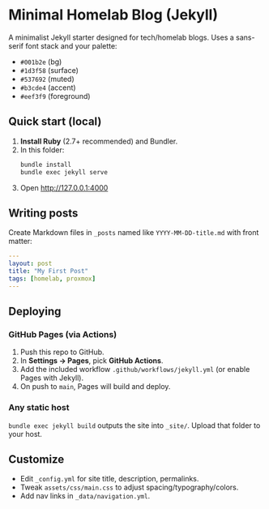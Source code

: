# Minimal Homelab Blog (Jekyll)

A minimalist Jekyll starter designed for tech/homelab blogs. Uses a sans-serif font stack and your palette:

- `#001b2e` (bg)
- `#1d3f58` (surface)
- `#537692` (muted)
- `#b3cde4` (accent)
- `#eef3f9` (foreground)

## Quick start (local)

1. **Install Ruby** (2.7+ recommended) and Bundler.
2. In this folder:
   ```bash
   bundle install
   bundle exec jekyll serve
   ```
3. Open http://127.0.0.1:4000

## Writing posts

Create Markdown files in `_posts` named like `YYYY-MM-DD-title.md` with front matter:
```yaml
---
layout: post
title: "My First Post"
tags: [homelab, proxmox]
---
```

## Deploying

### GitHub Pages (via Actions)
1. Push this repo to GitHub.
2. In **Settings → Pages**, pick **GitHub Actions**.
3. Add the included workflow `.github/workflows/jekyll.yml` (or enable Pages with Jekyll).
4. On push to `main`, Pages will build and deploy.

### Any static host
`bundle exec jekyll build` outputs the site into `_site/`. Upload that folder to your host.

## Customize
- Edit `_config.yml` for site title, description, permalinks.
- Tweak `assets/css/main.css` to adjust spacing/typography/colors.
- Add nav links in `_data/navigation.yml`.
